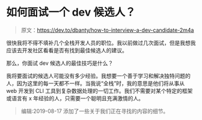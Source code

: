 # 如何面试一个 dev 候选人？

> 原文：<https://dev.to/dbanty/how-to-interview-a-dev-candidate-2m4a>

很快我将不得不填补几个全栈开发人员的职位。我以前做过几次面试，但是我想我应该去开发社区看看是否有找到最佳候选人的建议。

那么，你面试 dev 候选人的最佳技巧是什么？

我将要面试的候选人可能没有多少经验。我想要一个善于学习和解决独特问题的人，因为这里的每一天都不一样。当我说“全栈”时，我的意思是他们将从事从 web 开发到 CLI 工具到复杂数据处理的一切工作。我们不需要对某个特定的框架或语言有 x 年经验的人，只需要一个聪明且充满激情的人。

> 编辑:2019-08-17 添加了一些关于我们正在寻找的内容的细节。
